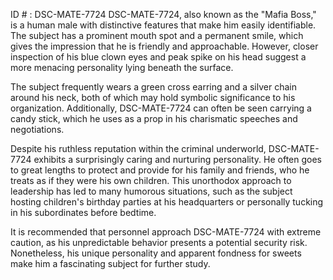 ID # : DSC-MATE-7724
DSC-MATE-7724, also known as the "Mafia Boss," is a human male with distinctive features that make him easily identifiable. The subject has a prominent mouth spot and a permanent smile, which gives the impression that he is friendly and approachable. However, closer inspection of his blue clown eyes and peak spike on his head suggest a more menacing personality lying beneath the surface.

The subject frequently wears a green cross earring and a silver chain around his neck, both of which may hold symbolic significance to his organization. Additionally, DSC-MATE-7724 can often be seen carrying a candy stick, which he uses as a prop in his charismatic speeches and negotiations.

Despite his ruthless reputation within the criminal underworld, DSC-MATE-7724 exhibits a surprisingly caring and nurturing personality. He often goes to great lengths to protect and provide for his family and friends, who he treats as if they were his own children. This unorthodox approach to leadership has led to many humorous situations, such as the subject hosting children's birthday parties at his headquarters or personally tucking in his subordinates before bedtime.

It is recommended that personnel approach DSC-MATE-7724 with extreme caution, as his unpredictable behavior presents a potential security risk. Nonetheless, his unique personality and apparent fondness for sweets make him a fascinating subject for further study.